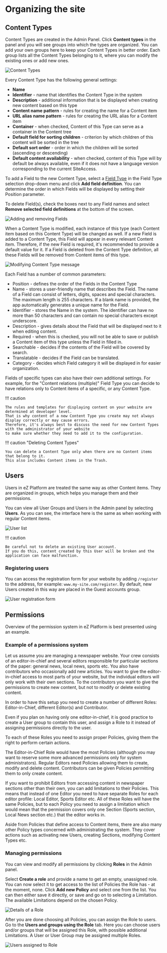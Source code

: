 # Organizing the site

## Content Types

Content Types are created in the Admin Panel.
Click **Content types** in the panel and you will see groups into which the types are organized.
You can add your own groups here to keep your Content Types in better order.
Each group lists all the Content Types belonging to it, where you can modify the existing ones or add new ones.

![Content Types](img/content_types.png "Content Types")

Every Content Type has the following general settings:

- **Name**
- **Identifier** - name that identifies the Content Type in the system
- **Description** - additional information that is be displayed when creating new content based on this type
- **Content name pattern** - rules for creating the name for a Content item
- **URL alias name pattern** - rules for creating the URL alias for a Content item
- **Container** - when checked, Content of this Type can serve as a container in the Content tree
- **Default field for sorting children** - criterion by which children of this content will be sorted in the tree
- **Default sort order** - order in which the children will be sorted (ascending or descending)
- **Default content availability** - when checked, content of this Type will by default be always available,
even if it does not have a language version corresponding to the current SiteAccess.

To add a Field to the new Content Type, select a [Field Type](content_model.md#fields-and-field-types)
in the Field Type selection drop-down menu and click **Add field definition**.
You can determine the order in which Fields will be displayed by setting their Position parameter.

To delete Field(s), check the boxes next to any Field names and select **Remove selected field definitions** at the bottom of the screen.

![Adding and removing Fields](img/add_field.png "Adding and removing Fields")

When a Content Type is modified, each instance of this type (each Content item based on this Content Type) will be changed as well.
If a new Field is added to a Content Type, this Field will appear in every relevant Content item.
Therefore, if the new Field is required, it's recommended to provide a default value for it.
If a Field is deleted from the Content Type definition, all these Fields will be removed from Content items of this type.

![Modifying Content Type message](img/notification_ct.png "Modifying Content Type message")

Each Field has a number of common parameters:

- Position - defines the order of the Fields in the Content Type
- Name - stores a user-friendly name that describes the Field.
The name of a Field can consist of letters, digits, spaces and special characters.
The maximum length is 255 characters. If a blank name is provided, the app automatically generates a unique name for the Field.
- Identifier - stores the Name in the system. The identifier can have no more than 50 characters
and can contain no special characters except underscore.
- Description - gives details about the Field that will be displayed next to it when editing content.
- Required - when this is checked, you will not be able to save or publish a Content item of this type unless the Field in filled in.
- Searchable - decides if the contents of the Field will be covered by search.
- Translatable - decides if the Field can be translated.
- Category - decides which Field category it will be displayed in for easier organization.

Fields of specific types can also have their own additional settings.
For example, for the "Content relations (multiple)" Field Type you can decide
to have relations only to Content items of a specific, or any Content Type.

!!! caution

    The rules and templates for displaying content on your website are determined at developer level.
    That is why content of a new Content Type you create may not always display correctly or may cause errors.
    Therefore, it's always best to discuss the need for new Content Types with the administrator of your website
    to make sure whether they need to add it to the configuration.

!!! caution "Deleting Content Types"

    You can delete a Content Type only when there are no Content items that belong to it.
    This also includes Content items in the Trash.

## Users

Users in eZ Platform are treated the same way as other Content items.
They are organized in groups, which helps you manage them and their permissions.

You can view all User Groups and Users in the Admin panel by selecting **Users**.
As you can see, the interface here is the same as when working with regular Content items.

![User list](img/users.png "User list")

!!! caution

    Be careful not to delete an existing User account.
    If you do this, content created by this User will be broken and the application can face malfunction.

### Registering users

You can access the registration form for your website by adding `/register` to the address,
for example: `www.my-site.com/register`. By default, new Users created in this way are placed in the Guest accounts group.

![User registration form](img/register_user.png "User registration form")

## Permissions

Overview of the permission system in eZ Platform is best presented using an example.

### Example of a permissions system

Let us assume you are managing a newspaper website. Your crew consists of an editor-in-chief
and several editors responsible for particular sections of the paper: general news, local news, sports etc.
You also have contributors who occasionally add new articles.
You want to give the editor-in-chief access to most parts of your website,
but the individual editors will only work with their own sections.
To the contributors you want to give the permissions to create new content, but not to modify or delete existing content.

In order to have this setup you need to create a number of different Roles: Editor-in-Chief, different Editor(s) and Contributor.

Even if you plan on having only one editor-in-chief, it is good practice to create a User group to contain this user,
and assign a Role to it instead of assigning permissions directly to the user.

To each of these Roles you need to assign proper Policies, giving them the right to perform certain actions.

The Editor-in-Chief Role would have the most Policies (although you may want to reserve some more advanced permissions only for system administrators).
Regular Editors need Policies allowing them to create, modify and delete content.
Contributors can be given Policies permitting them to only create content.

If you want to prohibit Editors from accessing content in newspaper sections other than their own, you can add limitations to their Policies.
This means that instead of one Editor you need to have separate Roles for each editor profile:
Local Editor, Sports Editor etc. All of these Roles will have the same Policies,
but to each Policy you need to assign a limitation which would mean that the permission covers only one Section
(Sports section, Local News section etc.) that the editor works in.

Aside from Policies that define access to Content items, there are also many other Policy types concerned with administrating the system.
They cover actions such as activating new Users, creating Sections, modifying Content Types etc.

### Managing permissions

You can view and modify all permissions by clicking **Roles** in the Admin panel.

Select **Create a role** and provide a name to get an empty, unassigned role.
You can now select it to get access to the list of Policies the Role has - at the moment, none.
Click **Add new Policy** and select one from the list. You can then either save it directly,
or save and go on to selecting a Limitation. The available Limitations depend on the chosen Policy.

![Details of a Role](img/role_details.png "Details of a Role")

After you are done choosing all Policies, you can assign the Role to users.
Go to the **Users and groups using the <your role name> Role** tab.
Here you can choose users and/or groups that will be assigned this Role, with possible additional Limitations.
A User or User Group may be assigned multiple Roles.

![Users assigned to Role](img/users_assigned.png "Users assigned to Role")
